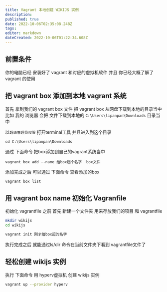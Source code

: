 ```yaml
---
title: Vagrant 本地创建 WIKIJS 实例
description: 
published: true
date: 2022-10-06T02:35:08.248Z
tags: 
editor: markdown
dateCreated: 2022-10-06T01:22:34.608Z
---
```


## 前置条件
你的电脑已经 安装好了 vagrant 和对应的虚拟机软件
并且 你已经大概了解了vagrant 的使用 


## 把 vagrant box 添加到本地 vagrant 系统


首先 拿到我们的 vagrant box 文件
把 vagrant box 从网盘下载到本地的目录当中 
比如 我的 浏览器 会把 文件下载到本地的 `C:\Users\lipanpan\Downloads` 目录当中

以`超级管理员权限` 打开terminal工具 并且进入到这个目录 
```shell
cd C:\Users\lipanpan\Downloads
```
通过 下面命令 把box添加到自己的vagrant系统当中
```shell
vagrant box add --name 给box起个名字  box文件
```

添加完成之后 可以通过 下面命令 查看添加的box 
```Bash
vagrant box list
```

## 用 vagrant box name 初始化 Vagranfile
初始化 vagrantfile 之前 首先 新建一个文件夹 用来存放我们的项目 和 vagrantfile 

```bash
mkdir wikijs
cd wikijs

vagrant init 刚才给box起的名字
```
执行完成之后 就能通过ls/dir 命令在当前文件夹下看到 vagrantfile文件了 

## 轻松创建 wikijs 实例 

执行 下面命令 用 hyperv虚拟机 创建 wikijs 实例 

```bash
vagrant up --provider hyperv 
```








